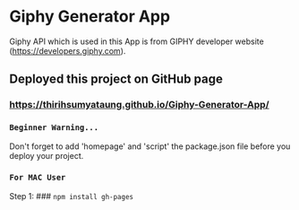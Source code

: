 # Giphy Generator App 

Giphy API which is used in this App is from GIPHY developer website (https://developers.giphy.com). 

## Deployed this project on GitHub page 

### https://thirihsumyataung.github.io/Giphy-Generator-App/

### `Beginner Warning...`

Don't forget to add 'homepage' and 'script' the package.json file before you deploy your project. 

### `For MAC User `

Step 1: ### `npm install gh-pages`

###





